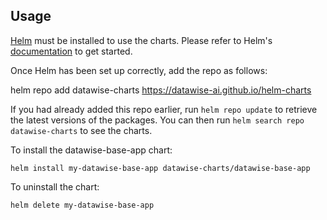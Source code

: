 ## Usage

[Helm](https://helm.sh) must be installed to use the charts.  Please refer to
Helm's [documentation](https://helm.sh/docs) to get started.

Once Helm has been set up correctly, add the repo as follows:

  helm repo add datawise-charts https://datawise-ai.github.io/helm-charts

If you had already added this repo earlier, run `helm repo update` to retrieve
the latest versions of the packages.  You can then run `helm search repo
datawise-charts` to see the charts.

To install the datawise-base-app chart:

    helm install my-datawise-base-app datawise-charts/datawise-base-app

To uninstall the chart:

    helm delete my-datawise-base-app
